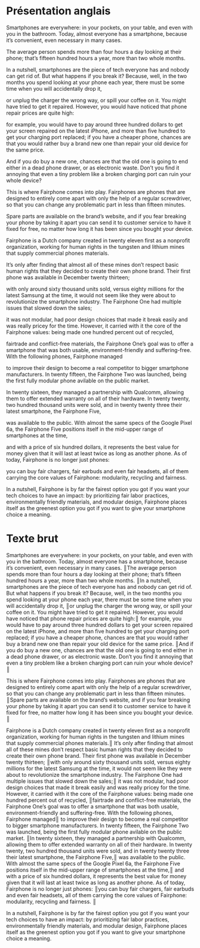# Présentation anglais
Smartphones are everywhere: in your pockets, on your table, and even with you in the bathroom. Today, almost everyone has a smartphone, because it’s convenient, even necessary in many cases.

  

The average person spends more than four hours a day looking at their phone; that’s fifteen hundred hours a year, more than two whole months.

  

In a nutshell, smartphones are the piece of tech everyone has and nobody can get rid of. But what happens if you break it? Because, well, in the two months you spend looking at your phone each year, there must be some time when you will accidentally drop it,

  

or unplug the charger the wrong way, or spill your coffee on it. You might have tried to get it repaired. However, you would have noticed that phone repair prices are quite high:

  

for example, you would have to pay around three hundred dollars to get your screen repaired on the latest iPhone, and more than five hundred to get your charging port replaced; if you have a cheaper phone, chances are that you would rather buy a brand new one than repair your old device for the same price.

  

And if you do buy a new one, chances are that the old one is going to end either in a dead phone drawer, or as electronic waste. Don’t you find it annoying that even a tiny problem like a broken charging port can ruin your whole device?

  

This is where Fairphone comes into play. Fairphones are phones that are designed to entirely come apart with only the help of a regular screwdriver, so that you can change any problematic part in less than fifteen minutes.

  

Spare parts are available on the brand’s website, and if you fear breaking your phone by taking it apart you can send it to customer service to have it fixed for free, no matter how long it has been since you bought your device.

  

Fairphone is a Dutch company created in twenty eleven first as a nonprofit organization, working for human rights in the tungsten and lithium mines that supply commercial phones materials.

  

It’s only after finding that almost all of these mines don’t respect basic human rights that they decided to create their own phone brand. Their first phone was available in December twenty thirteen;

  

with only around sixty thousand units sold, versus eighty millions for the latest Samsung at the time, it would not seem like they were about to revolutionize the smartphone industry. The Fairphone One had multiple issues that slowed down the sales;

  

it was not modular, had poor design choices that made it break easily and was really pricey for the time. However, it carried with it the core of the Fairphone values: being made one hundred percent out of recycled,

  

fairtrade and conflict-free materials, the Fairphone One’s goal was to offer a smartphone that was both usable, environment-friendly and suffering-free. With the following phones, Fairphone managed

  

to improve their design to become a real competitor to bigger smartphone manufacturers. In twenty fifteen, the Fairphone Two was launched, being the first fully modular phone avilable on the public market.

  

In twenty sixteen, they managed a partnership with Qualcomm, allowing them to offer extended warranty on all of their hardware. In twenty twenty, two hundred thousand units were sold, and in twenty twenty three their latest smartphone, the Fairphone Five,

  

was available to the public. With almost the same specs of the Google Pixel 6a, the Fairphone Five positions itself in the mid-upper range of smartphones at the time,

  

and with a price of six hundred dollars, it represents the best value for money given that it will last at least twice as long as another phone. As of today, Fairphone is no longer just phones:

  

you can buy fair chargers, fair earbuds and even fair headsets, all of them carrying the core values of Fairphone: modularity, recycling and fairness.

  

In a nutshell, Fairphone is by far the fairest option you got if you want your tech choices to have an impact: by prioritizing fair labor practices, environmentally friendly materials, and modular design, Fairphone places itself as the greenest option you got if you want to give your smartphone choice a meaning.

# Texte brut
Smartphones are everywhere: in your pockets, on your table, and even with you in the bathroom. Today, almost everyone has a smartphone, because it’s convenient, even necessary in many cases. ║The average person spends more than four hours a day looking at their phone; that’s fifteen hundred hours a year, more than two whole months. ║In a nutshell, smartphones are the piece of tech everyone has and nobody can get rid of. But what happens if you break it? Because, well, in the two months you spend looking at your phone each year, there must be some time when you will accidentally drop it, ║or unplug the charger the wrong way, or spill your coffee on it. You might have tried to get it repaired. However, you would have noticed that phone repair prices are quite high:║ for example, you would have to pay around three hundred dollars to get your screen repaired on the latest iPhone, and more than five hundred to get your charging port replaced; if you have a cheaper phone, chances are that you would rather buy a brand new one than repair your old device for the same price. ║And if you do buy a new one, chances are that the old one is going to end either in a dead phone drawer, or as electronic waste. Don’t you find it annoying that even a tiny problem like a broken charging port can ruin your whole device? ║

This is where Fairphone comes into play. Fairphones are phones that are designed to entirely come apart with only the help of a regular screwdriver, so that you can change any problematic part in less than fifteen minutes. ║Spare parts are available on the brand’s website, and if you fear breaking your phone by taking it apart you can send it to customer service to have it fixed for free, no matter how long it has been since you bought your device. ║

Fairphone is a Dutch company created in twenty eleven first as a nonprofit organization, working for human rights in the tungsten and lithium mines that supply commercial phones materials.║ It’s only after finding that almost all of these mines don’t respect basic human rights that they decided to create their own phone brand. Their first phone was available in December twenty thirteen; ║with only around sixty thousand units sold, versus eighty millions for the latest Samsung at the time, it would not seem like they were about to revolutionize the smartphone industry. The Fairphone One had multiple issues that slowed down the sales;║ it was not modular, had poor design choices that made it break easily and was really pricey for the time. However, it carried with it the core of the Fairphone values: being made one hundred percent out of recycled, ║fairtrade and conflict-free materials, the Fairphone One’s goal was to offer a smartphone that was both usable, environment-friendly and suffering-free. With the following phones, Fairphone managed║ to improve their design to become a real competitor to bigger smartphone manufacturers. In twenty fifteen, the Fairphone Two was launched, being the first fully modular phone avilable on the public market. ║In twenty sixteen, they managed a partnership with Qualcomm, allowing them to offer extended warranty on all of their hardware. In twenty twenty, two hundred thousand units were sold, and in twenty twenty three their latest smartphone, the Fairphone Five,║ was available to the public. With almost the same specs of the Google Pixel 6a, the Fairphone Five positions itself in the mid-upper range of smartphones at the time,║ and with a price of six hundred dollars, it represents the best value for money given that it will last at least twice as long as another phone. As of today, Fairphone is no longer just phones: ║you can buy fair chargers, fair earbuds and even fair headsets, all of them carrying the core values of Fairphone: modularity, recycling and fairness. ║

In a nutshell, Fairphone is by far the fairest option you got if you want your tech choices to have an impact: by prioritizing fair labor practices, environmentally friendly materials, and modular design, Fairphone places itself as the greenest option you got if you want to give your smartphone choice a meaning.